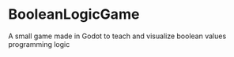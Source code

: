 # BooleanLogicGame
A small game made in Godot to teach and visualize boolean values programming logic

